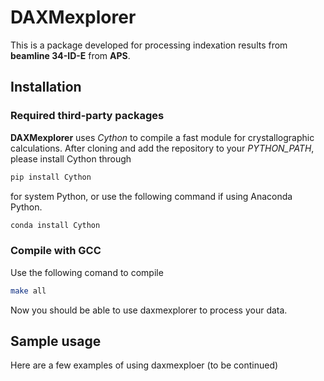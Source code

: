 # DAXMexplorer

This is a package developed for processing indexation results from __beamline 34-ID-E__ from __APS__.

## Installation

### Required third-party packages 

__DAXMexplorer__ uses _Cython_ to compile a fast module for crystallographic calculations. 
After cloning and add the repository to your _PYTHON\_PATH_, please install Cython through 

```sh
pip install Cython
```

for system Python, or use the following command if using Anaconda Python. 

```sh
conda install Cython
```

### Compile with GCC

Use the following comand to compile 

```sh
make all
```

Now you should be able to use daxmexplorer to process your data.

## Sample usage

Here are a few examples of using daxmexploer (to be continued)
